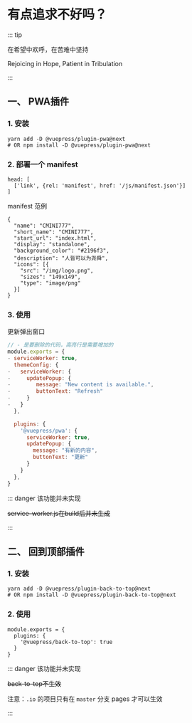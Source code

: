 # 有点追求不好吗？

::: tip

在希望中欢呼，在苦难中坚持

Rejoicing in Hope, Patient in Tribulation

:::

## 一、 PWA插件

### 1. 安装

```
yarn add -D @vuepress/plugin-pwa@next
# OR npm install -D @vuepress/plugin-pwa@next
```

### 2. 部署一个 manifest

```
head: [
  ['link', {rel: 'manifest', href: '/js/manifest.json'}]
]
```

manifest 范例
```
{
  "name": "CMINI777",
  "short_name": "CMINI777",
  "start_url": "index.html",
  "display": "standalone",
  "background_color": "#2196f3",
  "description": "人皆可以为尧舜",
  "icons": [{
    "src": "/img/logo.png",
    "sizes": "149x149",
    "type": "image/png"
  }]
}
```

### 3. 使用

更新弹出窗口
``` js {1,13,14,15,16,17,18,19,20,21}
// - 是要删除的代码，高亮行是需要增加的
module.exports = {
- serviceWorker: true,
  themeConfig: {
-   serviceWorker: {
-     updatePopup: {
-        message: "New content is available.",
-        buttonText: "Refresh"
-     }
-   }
  },

  plugins: {
    '@vuepress/pwa': {
      serviceWorker: true,
      updatePopup: {
        message: "有新的内容",
        buttonText: "更新"
      }
    }
  },
}
```

::: danger 该功能并未实现

~~service-worker.js在build后并未生成~~ 

:::

## 二、 回到顶部插件

### 1. 安装

```
yarn add -D @vuepress/plugin-back-to-top@next
# OR npm install -D @vuepress/plugin-back-to-top@next
```

### 2. 使用

```
module.exports = {
  plugins: {
    '@vuepress/back-to-top': true
  }
}
```
::: danger 该功能并未实现

~~back-to-top不生效~~ 

注意：`.io` 的项目只有在 `master` 分支 pages 才可以生效

:::